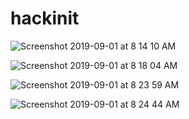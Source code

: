 # hackinit



![Screenshot 2019-09-01 at 8 14 10 AM](https://user-images.githubusercontent.com/35381035/64071183-bc1f4180-cc91-11e9-947c-0a7547f39f62.png)


![Screenshot 2019-09-01 at 8 18 04 AM](https://user-images.githubusercontent.com/35381035/64071184-c6414000-cc91-11e9-8c2f-37c111ad3768.png)


![Screenshot 2019-09-01 at 8 23 59 AM](https://user-images.githubusercontent.com/35381035/64071187-deb15a80-cc91-11e9-8f78-0619ecad78e7.png)


![Screenshot 2019-09-01 at 8 24 44 AM](https://user-images.githubusercontent.com/35381035/64071192-fbe62900-cc91-11e9-87ad-c711a91ecec5.png)
